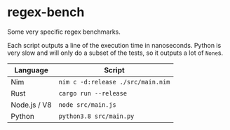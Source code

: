 # regex-bench

Some very specific regex benchmarks.

Each script outputs a line of the execution time in nanoseconds.
Python is very slow and will only do a subset of the tests, so it outputs a lot of `None`s.

| Language     | Script                               |
| ------------ | ------------------------------------ |
| Nim          | `nim c -d:release ./src/main.nim` |
| Rust         | `cargo run --release`                |
| Node.js / V8 | `node src/main.js`                   |
| Python       | `python3.8 src/main.py`              |
